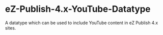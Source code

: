 eZ-Publish-4.x-YouTube-Datatype
===============================

A datatype which can be used to include YouTube content in eZ Publish 4.x sites.
